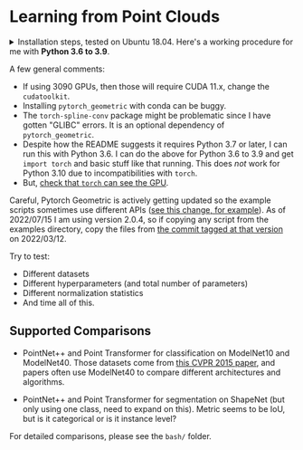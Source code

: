 # Learning from Point Clouds

<details>
<summary>
Installation steps, tested on Ubuntu 18.04. Here's a working procedure for me with <b>Python 3.6 to 3.9</b>.
</summary>

```
conda create --name pygeom python=3.9 -y
conda activate pygeom
conda install pytorch==1.10.0 torchvision==0.11.0 torchaudio==0.10.0 cudatoolkit=10.2 -c pytorch -y
conda install pyg -c pyg -c conda-forge
conda install ipython -y
pip install matplotlib
pip install class-resolver
pip install wandb
```
</details>

A few general comments:

- If using 3090 GPUs, then those will require CUDA 11.x, change the `cudatoolkit`.
- Installing `pytorch_geometric` with conda can be buggy.
- The `torch-spline-conv` package might be problematic since I have gotten "GLIBC" errors.
  It is an optional dependency of `pytorch_geometric`.
- Despite how the README suggests it requires Python 3.7 or later, I can
  run this with Python 3.6. I can do the above for Python 3.6 to 3.9 and get `import torch` and
  basic stuff like that running. This does _not_ work for Python 3.10 due to incompatibilities
  with `torch`.
- But, [check that `torch` can see the GPU](https://stackoverflow.com/questions/48152674/how-to-check-if-pytorch-is-using-the-gpu).


Careful, Pytorch Geometric is actively getting updated so the example scripts
sometimes use different APIs ([see this change, for example][1]). As of
2022/07/15 I am using version 2.0.4, so if copying any script from the examples
directory, copy the files from [the commit tagged at that version][2] on
2022/03/12.


Try to test:

- Different datasets
- Different hyperparameters (and total number of parameters)
- Different normalization statistics
- And time all of this.

## Supported Comparisons

- PointNet++ and Point Transformer for classification on ModelNet10 and
  ModelNet40. Those datasets come from [this CVPR 2015 paper][3], and papers
  often use ModelNet40 to compare different architectures and algorithms.

- PointNet++ and Point Transformer for segmentation on ShapeNet (but only using
  one class, need to expand on this). Metric seems to be IoU, but is it
  categorical or is it instance level?

For detailed comparisons, please see the `bash/` folder.

[1]:https://github.com/DanielTakeshi/pytorch_geometric/commit/a8601aafd7fc52b87b3f85e86013e64cb7af3e2d
[2]:https://github.com/pyg-team/pytorch_geometric/commit/97d55577f1d0bf33c1bfbe0ef864923ad5cb844d
[3]:https://arxiv.org/abs/1406.5670
